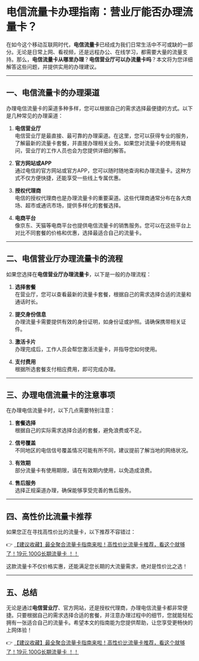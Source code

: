 # 电信流量卡办理指南：营业厅能否办理流量卡？

在如今这个移动互联网时代，**电信流量卡**已经成为我们日常生活中不可或缺的一部分。无论是日常上网、看视频，还是远程办公、在线学习，都需要大量的流量支持。那么，**电信流量卡从哪里办理**？**电信营业厅可以办流量卡吗**？本文将为您详细解答这些问题，并提供实用的办理建议。

---

## 一、电信流量卡的办理渠道

办理电信流量卡的渠道多种多样，您可以根据自己的需求选择最便捷的方式。以下是几种常见的办理渠道：

1. **电信营业厅**  
   电信营业厅是最直接、最可靠的办理渠道。在这里，您可以获得专业的服务，了解最新的流量卡套餐，并直接办理相关业务。如果您对流量卡的使用有疑问，营业厅的工作人员也会为您提供详细的解答。

2. **官方网站或APP**  
   通过电信的官方网站或官方APP，您可以随时随地查询和办理流量卡。这种方式不仅方便快捷，还能享受一些线上专属优惠。

3. **授权代理商**  
   电信的授权代理商也是办理流量卡的重要渠道。这些代理商通常分布在各大商场、超市或通讯市场，提供多样化的套餐选择。

4. **电商平台**  
   像京东、天猫等电商平台也提供电信流量卡的销售服务。您可以在这些平台上对比不同套餐的价格和优惠，选择最适合自己的流量卡。

---

## 二、电信营业厅办理流量卡的流程

如果您选择在**电信营业厅办理流量卡**，以下是一般的办理流程：

1. **选择套餐**  
   在营业厅，您可以查看最新的流量卡套餐，根据自己的需求选择合适的流量和通话时长。

2. **提交身份信息**  
   办理流量卡需要提供有效的身份证明，如身份证或护照。请确保携带相关证件。

3. **激活卡片**  
   办理完成后，工作人员会帮您激活流量卡，并指导您如何使用。

4. **支付费用**  
   根据所选套餐支付相应费用，即可完成办理。

---

## 三、办理电信流量卡的注意事项

在办理电信流量卡时，以下几点需要特别注意：

1. **套餐选择**  
   根据自己的实际需求选择合适的套餐，避免浪费或不足。

2. **信号覆盖**  
   不同地区的电信信号覆盖情况可能有所不同，建议提前了解当地的网络状况。

3. **有效期**  
   部分流量卡有使用期限，请在有效期内使用，以免造成浪费。

4. **售后服务**  
   选择正规渠道办理，确保能够享受完善的售后服务。

---

## 四、高性价比流量卡推荐

如果您正在寻找高性价比的流量卡，以下推荐不容错过：

👉 [【建议收藏】最全聚合流量卡指南来啦！高性价比流量卡推荐，看这个就够了！19元 100G长期流量卡 ！！](https://bit.ly/Liuliangka)

这款流量卡不仅价格实惠，还能满足您长期的大流量需求，绝对是性价比之选！

---

## 五、总结

无论是通过**电信营业厅**、官方网站，还是授权代理商，办理电信流量卡都非常便捷。只要根据自己的需求选择合适的套餐，并注意办理过程中的细节，您就能轻松拥有一张适合自己的流量卡。希望本文的指南能为您提供帮助，让您享受更畅快的上网体验！

👉 [【建议收藏】最全聚合流量卡指南来啦！高性价比流量卡推荐，看这个就够了！19元 100G长期流量卡 ！！](https://bit.ly/Liuliangka)